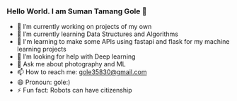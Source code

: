 ### Hello World. I am Suman Tamang Gole 👋

- 🔭 I’m currently working on projects of my own
- 🌱 I’m currently learning Data Structures and Algorithms
- 🤔 I'm learning to make some APIs using fastapi and flask for my machine learning projects
- 🤔 I’m looking for help with Deep learning
- 💬 Ask me about photography and ML
- 📫 How to reach me: gole35830@gmail.com
- 😄 Pronoun: gole:)
- ⚡ Fun fact: Robots can have citizenship




